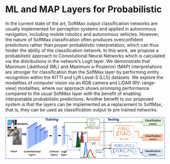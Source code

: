 # ML and MAP Layers for Probabilistic
In the current state of the art, SoftMax output classification networks are usually implemented for perception systems and applied in autonomous navigation, including mobile robotics and autonomous vehicles. However, the nature of
SoftMax classification often produces overconfident predictions rather than proper probabilistic interpretation, which can thus hinder the ability of the classification network. In this work, we
propose a probabilistic approach to Convolutional Neural Networks which is calculated via the distributions in the network’s Logit layer. We demonstrate that Maximum Likelihood (ML)
and Maximum a-Posteriori (MAP) interpretations are stronger for classification than the SoftMax layer by performing entity recognition within the KITTI and Lyft Level-5 (LL5) datasets.
We explore the modalities of computer vision via an RGB camera and LiDAR (RV: range-view) modalities, where our approach shows promising performance compared to the usual SoftMax
layer with the benefit of enabling interpretable probabilistic predictions. Another benefit to our proposed system is that the layers can be implemented as a replacement to SoftMax, that is,
they can be used as classification output to pre trained networks.

![ML_MAP_Layers](https://github.com/gledsonmelotti/ML-MAP-Layers-for-Probabilistic/blob/master/Images/InceptionV3_Final.png)
